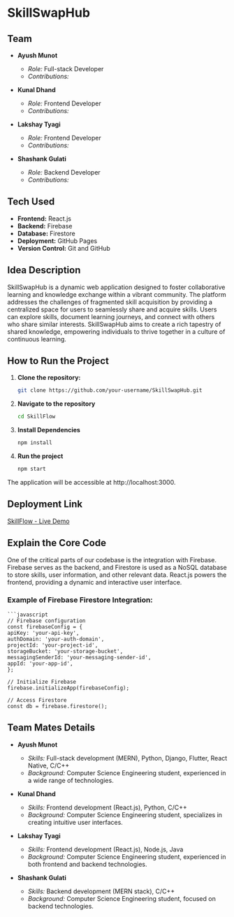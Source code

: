 # SkillSwapHub

## Team

- **Ayush Munot**
  - *Role:* Full-stack Developer 
  - *Contributions:* 

- **Kunal Dhand**
  - *Role:* Frontend Developer
  - *Contributions:* 

- **Lakshay Tyagi**
  - *Role:* Frontend Developer
  - *Contributions:* 

- **Shashank Gulati**
  - *Role:* Backend Developer
  - *Contributions:* 

## Tech Used

- **Frontend:** React.js
- **Backend:** Firebase
- **Database:** Firestore 
- **Deployment:** GitHub Pages
- **Version Control:** Git and GitHub

## Idea Description

SkillSwapHub is a dynamic web application designed to foster collaborative learning and knowledge exchange within a vibrant community. The platform addresses the challenges of fragmented skill acquisition by providing a centralized space for users to seamlessly share and acquire skills. Users can explore skills, document learning journeys, and connect with others who share similar interests. SkillSwapHub aims to create a rich tapestry of shared knowledge, empowering individuals to thrive together in a culture of continuous learning.

## How to Run the Project

1. **Clone the repository:**
   ```bash
   git clone https://github.com/your-username/SkillSwapHub.git

2. **Navigate to the repository**
    ```bash
    cd SkillFlow

3. **Install Dependencies**
    ```bash
    npm install

4. **Run the project**
    ```bash
    npm start
The application will be accessible at http://localhost:3000.

## Deployment Link

[SkillFlow - Live Demo]()

## Explain the Core Code

One of the critical parts of our codebase is the integration with Firebase. Firebase serves as the backend, and Firestore is used as a NoSQL database to store skills, user information, and other relevant data. React.js powers the frontend, providing a dynamic and interactive user interface.

### Example of Firebase Firestore Integration:

    ```javascript
    // Firebase configuration
    const firebaseConfig = {
    apiKey: 'your-api-key',
    authDomain: 'your-auth-domain',
    projectId: 'your-project-id',
    storageBucket: 'your-storage-bucket',
    messagingSenderId: 'your-messaging-sender-id',
    appId: 'your-app-id',
    };

    // Initialize Firebase
    firebase.initializeApp(firebaseConfig);

    // Access Firestore
    const db = firebase.firestore();



## Team Mates Details

- **Ayush Munot**
  - *Skills:* Full-stack development (MERN), Python, Django, Flutter, React Native, C/C++
  - *Background:* Computer Science Engineering student, experienced in a wide range of technologies.

- **Kunal Dhand**
  - *Skills:* Frontend development (React.js), Python, C/C++
  - *Background:* Computer Science Engineering student, specializes in creating intuitive user interfaces.

- **Lakshay Tyagi**
  - *Skills:* Frontend development (React.js), Node.js, Java
  - *Background:* Computer Science Engineering student, experienced in both frontend and backend technologies.

- **Shashank Gulati**
  - *Skills:* Backend development (MERN stack), C/C++
  - *Background:* Computer Science Engineering student, focused on backend technologies.